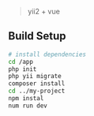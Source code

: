 
> yii2 + vue

## Build Setup

``` bash
# install dependencies
cd /app
php init 
php yii migrate
composer install
cd ../my-project
npm instal
num run dev 


```

